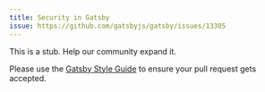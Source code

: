 ```yaml
---
title: Security in Gatsby
issue: https://github.com/gatsbyjs/gatsby/issues/13305
---
```


This is a stub. Help our community expand it.

Please use the [Gatsby Style Guide](/contributing/gatsby-style-guide/) to ensure your
pull request gets accepted.